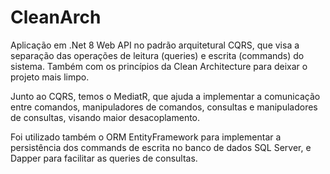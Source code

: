 # CleanArch

Aplicação em .Net 8 Web API no padrão arquitetural CQRS, que visa a separação das operações de leitura (queries) e escrita (commands) do sistema. Também com os princípios da Clean Architecture para deixar o projeto mais limpo.
 
Junto ao CQRS, temos o MediatR, que ajuda a implementar a comunicação entre comandos, manipuladores de comandos, consultas e manipuladores de consultas, visando maior desacoplamento.

Foi utilizado também o ORM EntityFramework para implementar a persistência dos commands de escrita no banco de dados SQL Server, e Dapper para facilitar as queries de consultas.
